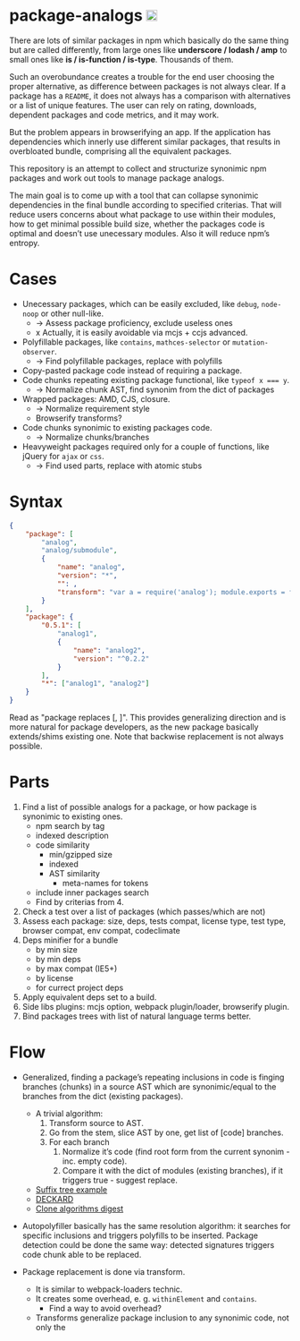 # package-analogs <a href="UNLICENSE"><img src="http://upload.wikimedia.org/wikipedia/commons/6/62/PD-icon.svg" width="20"/></a>

There are lots of similar packages in npm which basically do the same thing but are called differently, from large ones like **underscore / lodash / amp** to small ones like **is / is-function / is-type**. Thousands of them.

Such an overobundance creates a trouble for the end user choosing the proper alternative, as difference between packages is not always clear. If a package has a `README`, it does not always has a comparison with alternatives or a list of unique features. The user can rely on rating, downloads, dependent packages and code metrics, and it may work.

But the problem appears in browserifying an app. If the application has dependencies which innerly use different similar packages, that results in overbloated bundle, comprising all the equivalent packages.

This repository is an attempt to collect and structurize synonimic npm packages and work out tools to manage package analogs.

The main goal is to come up with a tool that can collapse synonimic dependencies in the final bundle according to specified criterias. That will reduce users concerns about what package to use within their modules, how to get minimal possible build size, whether the packages code is optimal and doesn’t use unecessary modules. Also it will reduce npm’s entropy.


# Cases

* Unecessary packages, which can be easily excluded, like `debug`, `node-noop` or other null-like.
	* → Assess package proficiency, exclude useless ones
	* x Actually, it is easily avoidable via mcjs + ccjs advanced.
* Polyfillable packages, like `contains`, `mathces-selector` or `mutation-observer`.
	* → Find polyfillable packages, replace with polyfills
* Copy-pasted package code instead of requiring a package.
* Code chunks repeating existing package functional, like `typeof x === y`.
	* → Normalize chunk AST, find synonim from the dict of packages
* Wrapped packages: AMD, CJS, closure.
	* → Normalize requirement style
	* Browserify transforms?
* Code chunks synonimic to existing packages code.
	* → Normalize chunks/branches
* Heavyweight packages required only for a couple of functions, like jQuery for `ajax` or `css`.
	* → Find used parts, replace with atomic stubs



# Syntax

```json
{
	"package": [
		"analog",
		"analog/submodule",
		{
			"name": "analog",
			"version": "*",
			"": ,
			"transform": "var a = require('analog'); module.exports = function(x,y){return a(y,x)}"
		}
	],
	"package": {
		"0.5.1": [
			"analog1",
			{
				"name": "analog2",
				"version": "^0.2.2"
			}
		],
		"*": ["analog1", "analog2"]
	}
}
```

Read as "package <x> replaces [<y>, <z>]". This provides generalizing direction and is more natural for package developers, as the new package basically extends/shims existing one. Note that backwise replacement is not always possible.


# Parts

1. Find a list of possible analogs for a package, or how package is synonimic to existing ones.
	* npm search by tag
	* indexed description
	* code similarity
		* min/gzipped size
		* indexed
		* AST similarity
			* meta-names for tokens
	* include inner packages search
	* Find by criterias from 4.
2. Check a test over a list of packages (which passes/which are not)
3. Assess each package: size, deps, tests compat, license type, test type, browser compat, env compat, codeclimate
4. Deps minifier for a bundle
	* by min size
	* by min deps
	* by max compat (IE5+)
	* by license
	* for currect project deps
5. Apply equivalent deps set to a build.
6. Side libs plugins: mcjs option, webpack plugin/loader, browserify plugin.
7. Bind packages trees with list of natural language terms better.



# Flow

* Generalized, finding a package’s repeating inclusions in code is finging branches (chunks) in a source AST which are synonimic/equal to the branches from the dict (existing packages).
	* A trivial algorithm:
		1. Transform source to AST.
		2. Go from the stem, slice AST by one, get list of [code] branches.
		3. For each branch
			1. Normalize it’s code (find root form from the current synonim - inc. empty code).
			2. Compare it with the dict of modules (existing branches), if it triggers true - suggest replace.
	* [Suffix tree example](http://www.allisons.org/ll/AlgDS/Tree/Suffix/)
	* [DECKARD](http://dl.acm.org/citation.cfm?id=1248843)
	* [Clone algorithms digest](http://dl.acm.org/citation.cfm?id=1531101)

* Autopolyfiller basically has the same resolution algorithm: it searches for specific inclusions and triggers polyfills to be inserted. Package detection could be done the same way: detected signatures triggers code chunk able to be replaced.

* Package replacement is done via transform.
	* It is similar to webpack-loaders technic.
	* It creates some overhead, e. g. `withinElement` and `contains`.
		* Find a way to avoid overhead?
	* Transforms generalize package inclusion to any synonimic code, not only the

